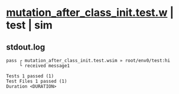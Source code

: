 # [mutation_after_class_init.test.w](../../../../../examples/tests/valid/mutation_after_class_init.test.w) | test | sim

## stdout.log
```log
pass ┌ mutation_after_class_init.test.wsim » root/env0/test:hi
     └ received message1
 
Tests 1 passed (1)
Test Files 1 passed (1)
Duration <DURATION>
```

